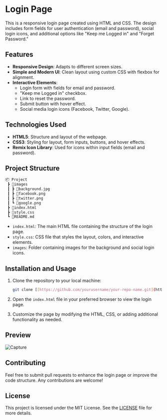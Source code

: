 # Login Page

This is a responsive login page created using HTML and CSS. The design includes form fields for user authentication (email and password), social login icons, and additional options like "Keep me Logged in" and "Forget Password."

## Features

- **Responsive Design**: Adapts to different screen sizes.
- **Simple and Modern UI**: Clean layout using custom CSS with flexbox for alignment.
- **Interactive Elements**:
  - Login form with fields for email and password.
  - "Keep me Logged in" checkbox.
  - Link to reset the password.
  - Submit button with hover effect.
  - Social media login icons (Facebook, Twitter, Google).

## Technologies Used

- **HTML5**: Structure and layout of the webpage.
- **CSS3**: Styling for layout, form inputs, buttons, and hover effects.
- **Remix Icon Library**: Used for icons within input fields (email and password).

## Project Structure

```bash
📦 Project
 ┣ 📂images
 ┃ ┣ 📜background.jpg
 ┃ ┣ 📜facebook.png
 ┃ ┣ 📜twitter.png
 ┃ ┗ 📜google.png
 ┣ 📜index.html
 ┣ 📜style.css
 ┗ 📜README.md
```

- `index.html`: The main HTML file containing the structure of the login page.
- `style.css`: CSS file that styles the layout, colors, and interactive elements.
- `images`: Folder containing images for the background and social login icons.

## Installation and Usage

1. Clone the repository to your local machine:

   ```bash
   git clone [[https://github.com/yourusername/your-repo-name.git](https://github.com/IT21117428/HTML-CSS-Login/tree/main)]

2. Open the `index.html` file in your preferred browser to view the login page.

3. Customize the page by modifying the HTML, CSS, or adding additional functionality as needed.

## Preview

![Capture](https://github.com/user-attachments/assets/a042aaa3-325f-4410-ae35-b1484bc228fb)

## Contributing

Feel free to submit pull requests to enhance the login page or improve the code structure. Any contributions are welcome!

## License

This project is licensed under the MIT License. See the [LICENSE](./LICENSE) file for more details.
